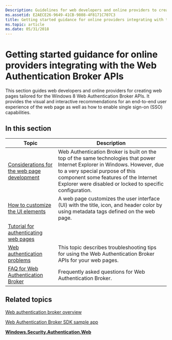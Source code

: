 ```yaml
---
Description: Guidelines for web developers and online providers to create web pages tailored for the Windows 8 Web Authentication Broker APIs for single sign-on (SSO) capabilities.
ms.assetid: E2AECE26-9649-41CB-9808-4F8171C707C3
title: Getting started guidance for online providers integrating with the Web Authentication Broker APIs
ms.topic: article
ms.date: 05/31/2018
---
```


# Getting started guidance for online providers integrating with the Web Authentication Broker APIs

This section guides web developers and online providers for creating web pages tailored for the Windows 8 Web Authentication Broker APIs. It provides the visual and interactive recommendations for an end-to-end user experience of the web page as well as how to enable single sign-on (SSO) capabilities.

## In this section



| Topic                                                                                                     | Description                                                                                                                                                                                                                                                                    |
|-----------------------------------------------------------------------------------------------------------|--------------------------------------------------------------------------------------------------------------------------------------------------------------------------------------------------------------------------------------------------------------------------------|
| [Considerations for the web page development](considerations-for-the-web-page-development.md)<br/> | Web Authentication Broker is built on the top of the same technologies that power Internet Explorer in Windows. However, due to a very special purpose of this component some features of the Internet Explorer were disabled or locked to specific configuration. <br/> |
| [How to customize the UI elements](how-to-customize-the-ui-elements.md)<br/>                       | A web page customizes the user interface (UI) with the title, icon, and header color by using metadata tags defined on the web page.<br/>                                                                                                                                |
| [Tutorial for authenticating web pages](tutorial-for-authenticating-web-pages.md)<br/>             |                                                                                                                                                                                                                                                                                |
| [Web authentication problems](web-authentication-problems.md)<br/>                                 | This topic describes troubleshooting tips for using the Web Authentication Broker APIs for your web pages.<br/>                                                                                                                                                          |
| [FAQ for Web Authentication Broker](faq-for-web-authentication-broker.md)<br/>                     | Frequently asked questions for Web Authentication Broker.<br/>                                                                                                                                                                                                           |



 

## Related topics

<dl> <dt>

[Web authentication broker overview](https://docs.microsoft.com/previous-versions/windows/apps/hh750287(v=win.10))
</dt> <dt>

[Web Authentication Broker SDK sample app](https://github.com/microsoft/Windows-universal-samples/tree/master/Samples/WebAuthenticationBroker)
</dt> <dt>

[**Windows.Security.Authentication.Web**](https://docs.microsoft.com/uwp/api/Windows.Security.Authentication.Web)
</dt> </dl>

 

 




